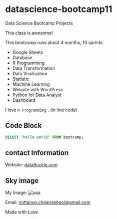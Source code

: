 # datascience-bootcamp11

Data Science Bootcamp Projects

This class is awesome!

This bootcamp runs about 4 months, 10 sprints.

- Google Sheets
- Database
- R Programming
- Data Transformation
- Data Visulization
- Statistic
- Machine Learning
- Website with WordPress
- Python for Data Analyst
- Dashboard

I love `R Programming` . (in line code)

## Code Block
``` sql
SELECT "hello world" FROM bootcamp;
```


## contact Information
Website: [dataRockie.com](dataRockie.com)

## Sky image
My Image: ![aaa]([https://stock.adobe.com/th/search?k=sky](https://t3.ftcdn.net/jpg/01/02/64/28/360_F_102642850_Mca9lTRDH60DQin39YwCF5Jzd15lcdoo.jpg))

Email: nuttanun.chaiprasitpol@gmail.com

Made with Love 
